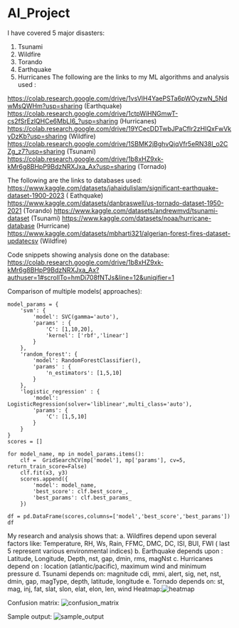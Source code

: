 # AI_Project
I have covered 5 major disasters:
1. Tsunami
2. Wildfire
3. Torando
4. Earthquake
5. Hurricanes
The following are the links to my ML algorithms and analysis used :

https://colab.research.google.com/drive/1vsVlH4YaePSTa6pWOyzwN_5NdwMsQWHm?usp=sharing (Earthquake)
https://colab.research.google.com/drive/1ctpWiHNGmwT-cs2fSrEzlQHCe6MbLI6_?usp=sharing (Hurricanes)
https://colab.research.google.com/drive/19YCecDDTwbJPaCflr2zHIQxFwVkyDzKb?usp=sharing (Wildfire)
https://colab.research.google.com/drive/1SBMK2jBghvQjqVfr5eRN38l_o2CZg_z7?usp=sharing (Tsunami)
https://colab.research.google.com/drive/1b8xHZ9xk-kMr6g8BHpP9BdzNRXJxa_Ax?usp=sharing (Tornado)

The following are the links to databases used:
https://www.kaggle.com/datasets/jahaidulislam/significant-earthquake-dataset-1900-2023 ( Eathquake)
https://www.kaggle.com/datasets/danbraswell/us-tornado-dataset-1950-2021 (Torando)
https://www.kaggle.com/datasets/andrewmvd/tsunami-dataset (Tsunami)
https://www.kaggle.com/datasets/noaa/hurricane-database (Hurricane)
https://www.kaggle.com/datasets/mbharti321/algerian-forest-fires-dataset-updatecsv (Wildfire)

Code snippets showing analysis done on the database:
https://colab.research.google.com/drive/1b8xHZ9xk-kMr6g8BHpP9BdzNRXJxa_Ax?authuser=1#scrollTo=hmDi708fNTJs&line=12&uniqifier=1

Comparison of multiple models( approaches):
```
model_params = {
    'svm': {
        'model': SVC(gamma='auto'),
        'params' : {
            'C': [1,10,20],
            'kernel': ['rbf','linear']
        }
    },
    'random_forest': {
        'model': RandomForestClassifier(),
        'params' : {
            'n_estimators': [1,5,10]
        }
    },
    'logistic_regression' : {
        'model': LogisticRegression(solver='liblinear',multi_class='auto'),
        'params': {
            'C': [1,5,10]
        }
    }
}
scores = []

for model_name, mp in model_params.items():
    clf =  GridSearchCV(mp['model'], mp['params'], cv=5, return_train_score=False)
    clf.fit(x3, y3)
    scores.append({
        'model': model_name,
        'best_score': clf.best_score_,
        'best_params': clf.best_params_
    })

df = pd.DataFrame(scores,columns=['model','best_score','best_params'])
df
```

My research and analysis shows that:
a. Wildfires depend upon several factors like: Temperature,	RH,	Ws,	Rain,	FFMC,	DMC,	DC,	ISI,	BUI,	FWI ( last 5 represent various environmental indices)
b. Earthquake depends upon : Latitude,	Longitude,	Depth, nst,	gap,	dmin,	rms, magNst
c. Hurricanes depend on : location (atlantic/pacific), maximum wind and minimum pressure
d. Tsunami depends on: magnitude	cdi,	mmi,	alert,	sig,	net,	nst,	dmin,	gap,	magType,	depth,	latitude,	longitude
e. Tornado depends on: st,	mag,	inj,	fat,	slat,	slon,	elat,	elon,	len,	wind
Heatmap:![heatmap](https://github.com/NehaGujar1/AI_Project/assets/98935998/47d08ef2-3995-4970-8342-7a25db96b2da)

Confusion matrix: ![confusion_matrix](https://github.com/NehaGujar1/AI_Project/assets/98935998/c4d9a3d9-8337-4514-a344-f818d60662ef)

Sample output:
![sample_output](https://github.com/NehaGujar1/AI_Project/assets/98935998/9fb46b47-833f-42ec-b78a-70bfd8221486)
